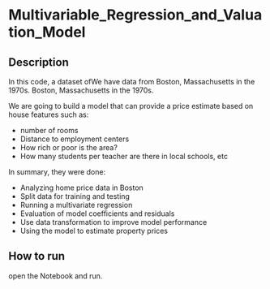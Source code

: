 # Multivariable_Regression_and_Valuation_Model


## Description
In this code, a dataset ofWe have data from Boston, Massachusetts in the 1970s. Boston, Massachusetts in the 1970s.

We are going to build a model that can provide a price estimate based on house features such as:
* number of rooms
* Distance to employment centers
* How rich or poor is the area?
* How many students per teacher are there in local schools, etc

In summary, they were done:
* Analyzing home price data in Boston
* Split data for training and testing
* Running a multivariate regression
* Evaluation of model coefficients and residuals
* Use data transformation to improve model performance
* Using the model to estimate property prices


## How to run
open the Notebook and run.
